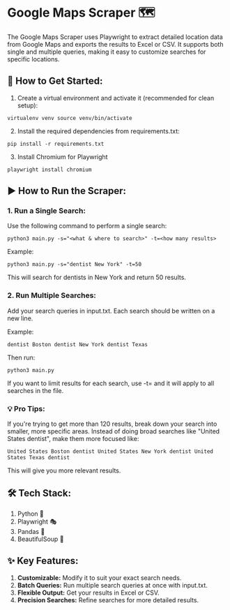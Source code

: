 #  Google Maps Scraper 🗺️
The Google Maps Scraper uses Playwright to extract detailed location data from Google Maps and exports the results to Excel or CSV. It supports both single and multiple queries, making it easy to customize searches for specific locations.

## 🚀 How to Get Started:
1. Create a virtual environment and activate it (recommended for clean setup):

`virtualenv venv
source venv/bin/activate`

2. Install the required dependencies from requirements.txt:

`pip install -r requirements.txt`

3. Install Chromium for Playwright 


`playwright install chromium`

## ▶️ How to Run the Scraper:
### 1. Run a Single Search:
Use the following command to perform a single search:

`python3 main.py -s="<what & where to search>" -t=<how many results>`

Example:

`python3 main.py -s="dentist New York" -t=50`

This will search for dentists in New York and return 50 results.

### 2. Run Multiple Searches:
Add your search queries in input.txt. Each search should be written on a new line.

Example:

`dentist Boston
dentist New York
dentist Texas`

Then run:

`python3 main.py`

If you want to limit results for each search, use -t=<how many> and it will apply to all searches in the file.

### 💡 Pro Tips:
If you're trying to get more than 120 results, break down your search into smaller, more specific areas. Instead of doing broad searches like "United States dentist", make them more focused like:

`United States Boston dentist
United States New York dentist
United States Texas dentist`

This will give you more relevant results.

## 🛠️ Tech Stack:
1. Python 🐍
2. Playwright 🎭
3. Pandas 🐼
4. BeautifulSoup 🍲
   
## ✨ Key Features:
1. **Customizable:** Modify it to suit your exact search needs.
2. **Batch Queries:** Run multiple search queries at once with input.txt.
3. **Flexible Output:** Get your results in Excel or CSV.
4. **Precision Searches:** Refine searches for more detailed results.
